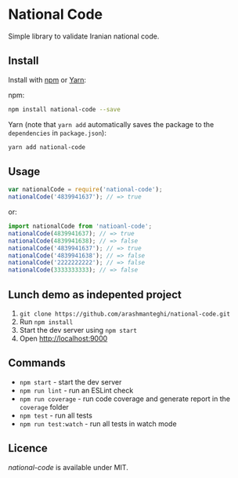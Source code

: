 # National Code

Simple library to validate Iranian national code.



## Install

Install with [npm](https://www.npmjs.com/) or [Yarn](https://yarnpkg.com/):

npm:
```sh
npm install national-code --save
```


Yarn (note that `yarn add` automatically saves the package to the `dependencies` in `package.json`):
```sh
yarn add national-code
```



## Usage

```js
var nationalCode = require('national-code');
nationalCode('4839941637'); // => true
```

or:

```js
import nationalCode from 'natioanl-code';
nationalCode(4839941637); // => true
nationalCode(4839941638); // => false
nationalCode('4839941637'); // => true
nationalCode('4839941638'); // => false
nationalCode('2222222222'); // => false
nationalCode(3333333333); // => false
```



## Lunch demo as indepented project

1. `git clone https://github.com/arashmanteghi/national-code.git`
2. Run `npm install`
3. Start the dev server using `npm start`
3. Open [http://localhost:9000](http://localhost:9000)



## Commands

- `npm start` - start the dev server
- `npm run lint` - run an ESLint check
- `npm run coverage` - run code coverage and generate report in the `coverage` folder
- `npm test` - run all tests
- `npm run test:watch` - run all tests in watch mode



## Licence
_national-code_ is available under MIT.
